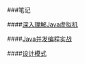 ###笔记

####[深入理解Java虚拟机](https://github.com/llohellohe/llohellohe.github.com/tree/master/readers/%E6%B7%B1%E5%85%A5%E7%90%86%E8%A7%A3Java%E8%99%9A%E6%8B%9F%E6%9C%BA)



####[Java并发编程实战](https://github.com/llohellohe/llohellohe.github.com/tree/master/readers/Java%E5%B9%B6%E5%8F%91%E7%BC%96%E7%A8%8B%E5%AE%9E%E6%88%98)

####[设计模式](https://github.com/llohellohe/llohellohe.github.com/tree/master/readers/%E8%AE%BE%E8%AE%A1%E6%A8%A1%E5%BC%8F)
